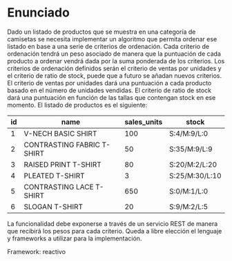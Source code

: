 # Enunciado

Dado un listado de productos que se muestra en una categoría de camisetas se necesita implementar un algoritmo que permita ordenar ese listado en base a una serie de criterios de ordenación. Cada criterio de ordenación tendrá un peso asociado de manera que la puntuación de cada producto a ordenar vendrá dada por la suma ponderada de los criterios.
Los criterios de ordenación definidos serán el criterio de ventas por unidades y el criterio de ratio de stock, puede que a futuro se añadan nuevos criterios.
El criterio de ventas por unidades dará una puntuación a cada producto basado en el número de unidades vendidas.
El criterio de ratio de stock dará una puntuación en función de las tallas que contengan stock en ese momento.
El listado de productos es el siguiente:
 
 id | name | sales_units | stock
--- | --- | --- | ---
1 | V-NECH BASIC SHIRT | 100 | S:4/M:9/L:0
2 | CONTRASTING FABRIC T-SHIRT | 50 | S:35/M:9/L:9
3 | RAISED PRINT T-SHIRT  | 80 | S:20/M:2/L:20
4 | PLEATED T-SHIRT | 3 | S:25/M:30/L:10
5 | CONTRASTING LACE T-SHIRT | 650 | S:0/M:1/L:0
6 | SLOGAN T-SHIRT | 20 | S:9/M:2/L:5

La funcionalidad debe exponerse a través de un servicio REST de manera que recibirá los pesos para cada criterio.
Queda a libre elección el lenguaje y frameworks a utilizar para la implementación.

Framework: reactivo
